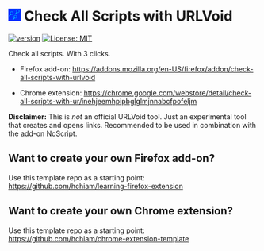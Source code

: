 # [<img src="icon128.png" height="25px">](https://addons.mozilla.org/en-US/firefox/addon/check-all-scripts-with-urlvoid) Check All Scripts with URLVoid

[![version](https://img.shields.io/github/release/hchiam/urlvoid-firefox-extension?style=flat-square)](https://github.com/hchiam/urlvoid-firefox-extension/releases) [![License: MIT](https://img.shields.io/badge/License-MIT-yellow.svg?style=flat-square)](https://github.com/hchiam/urlvoid-firefox-extension/blob/master/LICENSE)

Check all scripts. With 3 clicks.

- Firefox add-on: <https://addons.mozilla.org/en-US/firefox/addon/check-all-scripts-with-urlvoid>

- Chrome extension: <https://chrome.google.com/webstore/detail/check-all-scripts-with-ur/inehjeemhpipbglglmjnnabcfpofeljm>

**Disclaimer:** This is _not_ an official URLVoid tool. Just an experimental tool that creates and opens links. Recommended to be used in combination with the add-on [NoScript](https://addons.mozilla.org/en-US/firefox/addon/noscript/).

## Want to create your own Firefox add-on?

Use this template repo as a starting point: <https://github.com/hchiam/learning-firefox-extension>

## Want to create your own Chrome extension?

Use this template repo as a starting point: <https://github.com/hchiam/chrome-extension-template>
